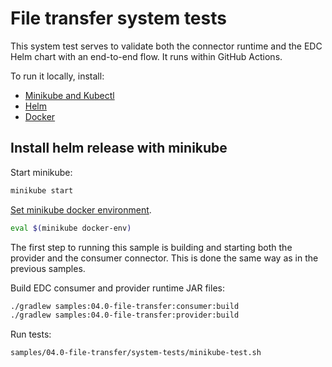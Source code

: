 # File transfer system tests

This system test serves to validate both the connector runtime and the EDC Helm chart with an end-to-end flow.
It runs within GitHub Actions.

To run it locally, install:
- [Minikube and Kubectl](https://kubernetes.io/docs/tasks/tools/)
- [Helm](https://helm.sh/docs/intro/install/)
- [Docker](https://docs.docker.com/get-docker/)

## Install helm release with minikube

Start minikube:

```bash
minikube start
```

[Set minikube docker environment](https://minikube.sigs.k8s.io/docs/handbook/pushing/#1-pushing-directly-to-the-in-cluster-docker-daemon-docker-env).

```bash
eval $(minikube docker-env)
```

The first step to running this sample is building and starting both the provider and the consumer connector. This is
done the same way as in the previous samples.

Build EDC consumer and provider runtime JAR files:

```bash
./gradlew samples:04.0-file-transfer:consumer:build
./gradlew samples:04.0-file-transfer:provider:build
````

Run tests:

```bash
samples/04.0-file-transfer/system-tests/minikube-test.sh
```
